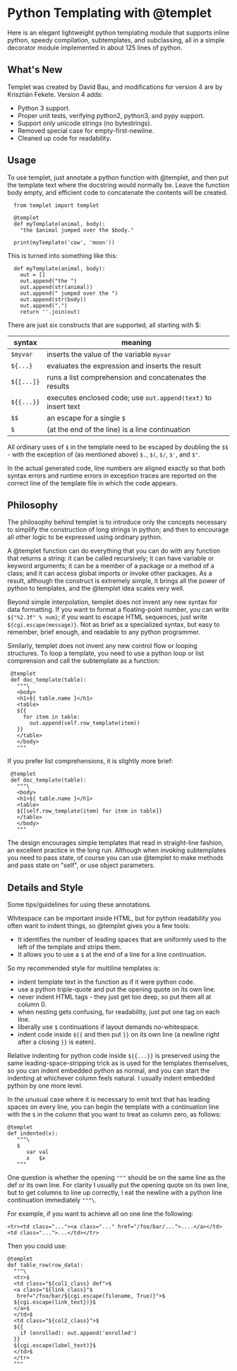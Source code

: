 # Python Templating with @templet

Here is an elegant lightweight python templating module that supports inline python, speedy compilation, subtemplates, and subclassing, all in a simple decorator module implemented in about 125 lines of python.

## What's New

Templet was created by David Bau, and modifications for version 4 are by Krisztián Fekete. Version 4 adds:

 * Python 3 support.
 * Proper unit tests, verifying python2, python3, and pypy support.
 * Support only unicode strings (no bytestrings).
 * Removed special case for empty-first-newline.
 * Cleaned up code for readability.

## Usage

To use templet, just annotate a python function with @templet, and then put the template text where the docstring would normally be. Leave the function body empty, and efficient code to concatenate the contents will be created.

```
  from templet import templet
  
  @templet
  def myTemplate(animal, body):
    "the $animal jumped over the $body."
  
  print(myTemplate('cow', 'moon'))
```

This is turned into something like this:

```
  def myTemplate(animal, body):
    out = []
    out.append("the ")
    out.append(str(animal))
    out.append(" jumped over the ")
    out.append(str(body))
    out.append(".")
    return ''.join(out)
```

There are just six constructs that are supported, all starting with $:

| syntax | meaning |
|--------|---------|
| `$myvar` | inserts the value of the variable `myvar` |
| `${...}` |  evaluates the expression and inserts the result |
| `${[...]}` |  runs a list comprehension and concatenates the results |
| `${{...}}` | executes enclosed code; use `out.append(text)` to insert text |
| `$$` | an escape for a single `$` |
| `$` | (at the end of the line) is a line continuation |

All ordinary uses of `$` in the template need to be escaped by doubling the `$$` - with the exception of (as mentioned above) `$.`, `$(`, `$/`, `$'`, and `$"`.

In the actual generated code, line numbers are aligned exactly so that both syntax errors and runtime errors in exception traces are reported on the correct line of the template file in which the code appears.

## Philosophy

The philosophy behind templet is to introduce only the concepts necessary to simplify the construction of long strings in python; and then to encourage all other logic to be expressed using ordinary python.

A @templet function can do everything that you can do with any function that returns a string: it can be called recursively; it can have variable or keyword arguments; it can be a member of a package or a method of a class; and it can access global imports or invoke other packages. As a result, although the construct is extremely simple, it brings all the power of python to templates, and the @templet idea scales very well.

Beyond simple interpolation, templet does not invent any new syntax for data formatting. If you want to format a floating-point number, you can write `${"%2.3f" % num}`; if you want to escape HTML sequences, just write `${cgi.escape(message)}`. Not as brief as a specialized syntax, but easy to remember, brief enough, and readable to any python programmer.

Similarly, templet does not invent any new control flow or looping structures. To loop a template, you need to use a python loop or list comprension and call the subtemplate as a function:

```
 @templet
 def doc_template(table):
   """\
   <body>
   <h1>${ table.name }</h1>
   <table>
   ${{
     for item in table:
       out.append(self.row_template(item))
   }}
   </table>
   </body>
   """
```

If you prefer list comprehensions, it is slightly more brief:

```
 @templet
 def doc_template(table):
   """\
   <body>
   <h1>${ table.name }</h1>
   <table>
   ${[self.row_template(item) for item in table]}
   </table>
   </body>
   """
```

The design encourages simple templates that read in straight-line fashion, an excellent practice in the long run. Although when invoking subtemplates you need to pass state, of course you can use @templet to make methods and pass state on "self", or use object parameters.

## Details and Style

Some tips/guidelines for using these annotations.

Whitespace can be important inside HTML, but for python readability you often want to indent things, so @templet gives you a few tools:

 * It identifies the number of leading spaces that are uniformly used to the left of the template and strips them.
 * It allows you to use a `$` at the end of a line for a line continuation.

So my recommended style for multiline templates is:

 * indent template text in the function as if it were python code.
 * use a python triple-quote and put the opening quote on its own line.
 * never indent HTML tags - they just get too deep, so put them all at column 0.
 * when nesting gets confusing, for readability, just put one tag on each line.
 * liberally use `$` continuations if layout demands no-whitespace.
 * indent code inside `${{` and then put `}}` on its own line (a newline right after a closing `}}` is eaten).

Relative indenting for python code inside `${{...}}` is preserved using the same leading-space-stripping trick as is used for the templates themselves, so you can indent embedded python as normal, and you can start the indenting at whichever column feels natural. I usually indent embedded python by one more level.

In the unusual case where it is necessary to emit text that has leading spaces on every line, you can begin the template with a continuation line with the `$` in the column that you want to treat as column zero, as follows:

```
@templet
def indented(x):
   """\
   $
      var val
      x   $x
   """
```

One question is whether the opening `"""` should be on the same line as the def or its own line. For clarity I usually put the opening quote on its own line, but to get columns to line up correctly, I eat the newline with a python line continuation immediately `"""\`.

For example, if you want to achieve all on one line the following:


```
<tr><td class="..."><a class="..." href="/foo/bar/...">....</a></td><td class="...">...</td></tr>
```

Then you could use:

```
@templet
def table_row(row_data):
  """\
  <tr>$
  <td class="${col1_class} def">$
  <a class="${link_class}"$
   href="/foo/bar/${cgi.escape(filename, True)}">$
  ${cgi.escape(link_text})}$
  </a>$
  </td>$
  <td class="${col2_class}">$
  ${{
    if (enrolled): out.append('enrolled')
  }}
  ${cgi.escape(label_text)}$
  </td>$
  </tr>
  """
```
